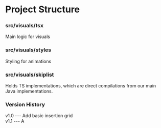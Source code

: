 # Project Structure
### src/visuals/tsx
Main logic for visuals
### src/visuals/styles
Styling for animations
### src/visuals/skiplist
Holds TS implementations, which are direct compilations from our main Java implementations.


### Version History
v1.0 --- Add basic insertion grid<br/>
v1.1 --- A
